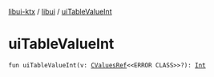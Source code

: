 [libui-ktx](../index.md) / [libui](index.md) / [uiTableValueInt](./ui-table-value-int.md)

# uiTableValueInt

`fun uiTableValueInt(v: `[`CValuesRef`](../kotlinx.cinterop/-c-values-ref/index.md)`<<ERROR CLASS>>?): `[`Int`](https://kotlinlang.org/api/latest/jvm/stdlib/kotlin/-int/index.html)